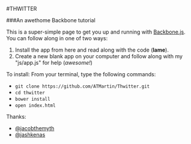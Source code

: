 #THWITTER

###An awethome Backbone tutorial

This is a super-simple page to get you up and running with [Backbone.js](http://backbonejs.org). 
You can follow along in one of two ways: 

1. Install the app from here and read along with the code (**lame**).
2. Create a new blank app on your computer and follow along with my "js/app.js" for help (*awesome!*)

To install:
From your terminal, type the following commands:
- `git clone https://github.com/ATMartin/Thwitter.git`
- `cd thwitter`
- `bower install`
- `open index.html`

Thanks:
- [@jacobthemyth](http://github.com/jacobthemyth)
- [@jashkenas](http://github.com/jashkenas)



